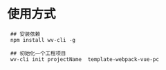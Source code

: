 <!--
 * @Descripttion: 
 * @Author: Weize
 * @Date: 2021-04-28 10:36:18
 * @LastEditors: Weize
 * @LastEditTime: 2021-04-28 11:27:49
-->
# 使用方式
```
 ## 安装依赖
 npm install wv-cli -g

 ## 初始化一个工程项目
 wv-cli init projectName  template-webpack-vue-pc

```